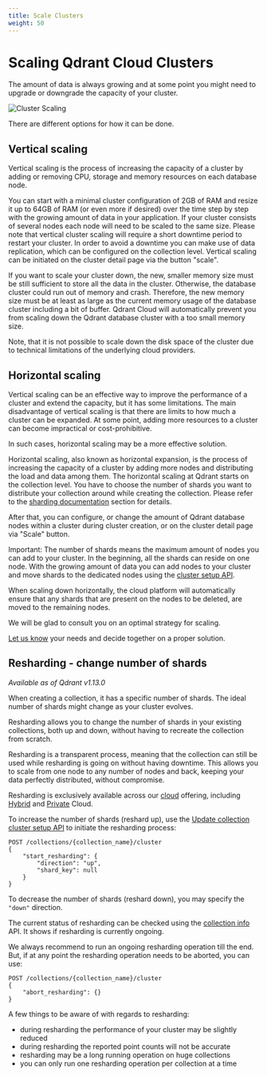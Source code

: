 ```yaml
---
title: Scale Clusters
weight: 50
---
```


# Scaling Qdrant Cloud Clusters

The amount of data is always growing and at some point you might need to upgrade or downgrade the capacity of your cluster.

![Cluster Scaling](/documentation/cloud/cluster-scaling.png)

There are different options for how it can be done.

## Vertical scaling

Vertical scaling is the process of increasing the capacity of a cluster by adding or removing CPU, storage and memory resources on each database node.

You can start with a minimal cluster configuration of 2GB of RAM and resize it up to 64GB of RAM (or even more if desired) over the time step by step with the growing amount of data in your application. If your cluster consists of several nodes each node will need to be scaled to the same size. Please note that vertical cluster scaling will require a short downtime period to restart your cluster.  In order to avoid a downtime you can make use of data replication, which can be configured on the collection level.  Vertical scaling can be initiated on the cluster detail page via the button "scale".

If you want to scale your cluster down, the new, smaller memory size must be still sufficient to store all the data in the cluster. Otherwise, the database cluster could run out of memory and crash. Therefore, the new memory size must be at least as large as the current memory usage of the database cluster including a bit of buffer. Qdrant Cloud will automatically prevent you from scaling down the Qdrant database cluster with a too small memory size.

Note, that it is not possible to scale down the disk space of the cluster due to technical limitations of the underlying cloud providers.

## Horizontal scaling

Vertical scaling can be an effective way to improve the performance of a cluster and extend the capacity, but it has some limitations.  The main disadvantage of vertical scaling is that there are limits to how much a cluster can be expanded.  At some point, adding more resources to a cluster can become impractical or cost-prohibitive.  

In such cases, horizontal scaling may be a more effective solution. 

Horizontal scaling, also known as horizontal expansion, is the process of increasing the capacity of a cluster by adding more nodes and distributing the load and data among them. The horizontal scaling at Qdrant starts on the collection level. You have to choose the number of shards you want to distribute your collection around while creating the collection.  Please refer to the [sharding documentation](/documentation/guides/distributed_deployment/#sharding) section for details.

After that, you can configure, or change the amount of Qdrant database nodes within a cluster during cluster creation, or on the cluster detail page via "Scale" button.

Important: The number of shards means the maximum amount of nodes you can add to your cluster. In the beginning, all the shards can reside on one node. With the growing amount of data you can add nodes to your cluster and move shards to the dedicated nodes using the [cluster setup API](/documentation/guides/distributed_deployment/#cluster-scaling).

When scaling down horizontally, the cloud platform will automatically ensure that any shards that are present on the nodes to be deleted, are moved to the remaining nodes.

We will be glad to consult you on an optimal strategy for scaling.

[Let us know](/documentation/support/) your needs and decide together on a proper solution.

## Resharding - change number of shards

*Available as of Qdrant v1.13.0*

When creating a collection, it has a specific number of shards. The ideal number of shards might change as your cluster evolves.

Resharding allows you to change the number of shards in your existing collections, both up and down, without having to recreate the collection from scratch.

Resharding is a transparent process, meaning that the collection can still be used while resharding is going on without having downtime. This allows you to scale from one node to any number of nodes and back, keeping your data perfectly distributed, without compromise.

<aside role="status">Resharding is exclusively available across our <a href="https://qdrant.to/cloud">cloud</a> offering, including <a href="/documentation/hybrid-cloud">Hybrid</a> and <a href="/documentation/private-cloud">Private</a> Cloud.</aside>

To increase the number of shards (reshard up), use the [Update collection cluster setup API](https://api.qdrant.tech/master/api-reference/distributed/update-collection-cluster) to initiate the resharding process:

```http
POST /collections/{collection_name}/cluster
{
    "start_resharding": {
        "direction": "up",
        "shard_key": null
    }
}
```

To decrease the number of shards (reshard down), you may specify the `"down"` direction.

The current status of resharding can be checked using the [collection info](/documentation/concepts/collections/#collection-info) API. It shows if resharding is currently ongoing.

We always recommend to run an ongoing resharding operation till the end. But, if at any point the resharding operation needs to be aborted, you can use:

```http
POST /collections/{collection_name}/cluster
{
    "abort_resharding": {}
}
```

A few things to be aware of with regards to resharding:

- during resharding the performance of your cluster may be slightly reduced
- during resharding the reported point counts will not be accurate
- resharding may be a long running operation on huge collections
- you can only run one resharding operation per collection at a time
